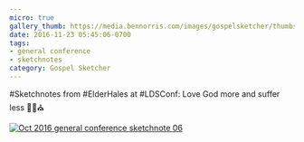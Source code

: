 ```yaml
---
micro: true
gallery_thumb: https://media.bennorris.com/images/gospelsketcher/thumbs/oct-16-1-hales.jpg
date: 2016-11-23 05:45:06-0700
tags:
- general conference
- sketchnotes
category: Gospel Sketcher
---
```


#Sketchnotes from #ElderHales at #LDSConf: Love God more and suffer less ✍🏼⛪️

[![Oct 2016 general conference sketchnote 06](https://media.bennorris.com/images/gospelsketcher/general-conference/oct-2016/oct-16-1-hales.jpg)](https://media.bennorris.com/images/gospelsketcher/general-conference/oct-2016/oct-16-1-hales.jpg)